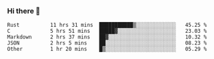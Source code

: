 ### Hi there 👋

<!--
**WShiBin/WShiBin** is a ✨ _special_ ✨ repository because its `README.md` (this file) appears on your GitHub profile.

Here are some ideas to get you started:

- 🔭 I’m currently working on ...
- 🌱 I’m currently learning ...
- 👯 I’m looking to collaborate on ...
- 🤔 I’m looking for help with ...
- 💬 Ask me about ...
- 📫 How to reach me: ...
- 😄 Pronouns: ...
- ⚡ Fun fact: ...
-->

<!--START_SECTION:waka-->

```text
Rust          11 hrs 31 mins  ███████████▒░░░░░░░░░░░░░   45.25 %
C             5 hrs 51 mins   █████▓░░░░░░░░░░░░░░░░░░░   23.03 %
Markdown      2 hrs 37 mins   ██▓░░░░░░░░░░░░░░░░░░░░░░   10.32 %
JSON          2 hrs 5 mins    ██░░░░░░░░░░░░░░░░░░░░░░░   08.23 %
Other         1 hr 20 mins    █▒░░░░░░░░░░░░░░░░░░░░░░░   05.29 %
```

<!--END_SECTION:waka-->

